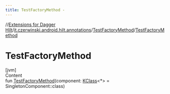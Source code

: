 ```yaml
---
title: TestFactoryMethod -
---
```

//[Extensions for Dagger Hilt](../../index.html)/[it.czerwinski.android.hilt.annotations](../index.html)/[TestFactoryMethod](index.html)/[TestFactoryMethod](-test-factory-method.html)



# TestFactoryMethod  
[jvm]  
Content  
fun [TestFactoryMethod](-test-factory-method.html)(component: [KClass](https://kotlinlang.org/api/latest/jvm/stdlib/kotlin.reflect/-k-class/index.html)<*> = SingletonComponent::class)  



